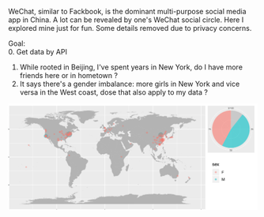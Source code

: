 WeChat, similar to Fackbook, is the dominant multi-purpose social media app in China. A lot can be revealed by one's WeChat social circle. Here I explored mine just for fun. Some details removed due to privacy concerns.

Goal:  
0. Get data by API  
1. While rooted in Beijing, I've spent years in New York, do I have more friends here or in hometown ?  
2. It says there's a gender imbalance: more girls in New York and vice versa in the West coast, dose that also apply to my data ?  

![img](wechat_sex_geo.png)
